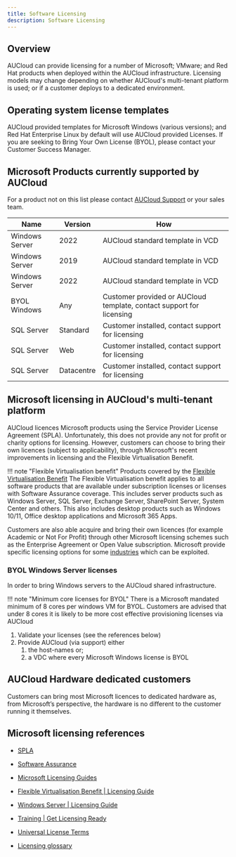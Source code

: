 ```yaml
---
title: Software Licensing
description: Software Licensing
---
```


## Overview

AUCloud can provide licensing for a number of Microsoft; VMware; and Red Hat products when deployed within the AUCloud infrastructure.
Licensing models may change depending on whether AUCloud's multi-tenant platform is used; or if a customer deploys to a dedicated environment.

## Operating system license templates

AUCloud provided templates for Microsoft Windows (various versions); and Red Hat Enterprise Linux by default will use AUCloud provided Licenses.
If you are seeking to Bring Your Own License (BYOL), please contact your Customer Success Manager.

## Microsoft Products currently supported by AUCloud

For a product not on this list please contact [AUCloud Support](../support) or your sales team.

| Name           | Version     | How                                                                  |
| -------------- | ----------- | -------------------------------------------------------------------- |
| Windows Server | 2022        | AUCloud standard template in VCD                                     |
| Windows Server | 2019        | AUCloud standard template in VCD                                     |
| Windows Server | 2022        | AUCloud standard template in VCD                                     |
| BYOL Windows   | Any         | Customer provided or AUCloud template, contact support for licensing |
| SQL Server     | Standard    | Customer installed, contact support for licensing                    |
| SQL Server     | Web         | Customer installed, contact support for licensing                    |
| SQL Server     | Datacentre  | Customer installed, contact support for licensing                    |

## Microsoft licensing in AUCloud's multi-tenant platform

AUCloud licences Microsoft products using the Service Provider License Agreement (SPLA).
Unfortunately, this does not provide any not for profit or charity options for licensing.
However, customers can choose to bring their own licences (subject to applicability), through Microsoft's recent improvements in licensing and the Flexible Virtualisation Benefit.

!!! note "Flexible Virtualisation benefit"
    Products covered by the [Flexible Virtualisation Benefit](https://wwlpdocumentsearch.blob.core.windows.net/prodv2/Licensing_guide_PLT_Flexible_Virtualization_Benefit_Nov2022.pdf?sv=2020-08-04&se=2123-01-09T02:48:55Z&sr=b&sp=r&sig=KRfr9gBN%2BY%2BQzJUA1U92X2WFAzu4aouo%2FZXL4sxKLM0%3D)
    The Flexible Virtualisation benefit applies to all software products that are available under subscription licenses or licenses with Software Assurance coverage.
    This includes server products such as Windows Server, SQL Server, Exchange Server, SharePoint Server, System Center and others.
    This also includes desktop products such as Windows 10/11, Office desktop applications and Microsoft 365 Apps.

Customers are also able acquire and bring their own licences (for example Academic or Not For Profit) through other Microsoft licensing schemes such as the Enterprise Agreement or Open Value subscription.
Microsoft provide specific licensing options for some [industries](https://www.microsoft.com/en-us/licensing/licensing-programs/licensing-for-industries?activetab=licensing-for-industries-pivot:primaryr4) which can be exploited.

### BYOL Windows Server licenses

In order to bring Windows servers to the AUCloud shared infrastructure.

!!! note "Minimum core licenses for BYOL"
    There is a Microsoft mandated minimum of 8 cores per windows VM for BYOL.
    Customers are advised that under 8 cores it is likely to be more cost effective provisioning licenses via AUCloud

1. Validate your licenses (see the references below)
1. Provide AUCloud (via support) either
   1. the host-names or;
   1. a VDC where every Microsoft Windows license is BYOL

## AUCloud Hardware dedicated customers

Customers can bring most Microsoft licences to dedicated hardware as, from Microsoft’s perspective, the hardware is no different to the customer running it themselves.

## Microsoft licensing references

- [SPLA](https://www.microsoft.com/en-us/licensing/licensing-programs/spla-program)

- [Software Assurance](https://www.microsoft.com/en-us/licensing/licensing-programs/software-assurance-license-mobility?rtc=1)

- [Microsoft Licensing Guides](https://www.microsoft.com/licensing/docs/view/Licensing-Guides)

- [Flexible Virtualisation Benefit | Licensing Guide](https://wwlpdocumentsearch.blob.core.windows.net/prodv2/Licensing_guide_PLT_Flexible_Virtualization_Benefit_Nov2022.pdf?sv=2020-08-04&se=2123-01-09T02:48:55Z&sr=b&sp=r&sig=KRfr9gBN%2BY%2BQzJUA1U92X2WFAzu4aouo%2FZXL4sxKLM0%3D)

- [Windows Server | Licensing Guide](https://wwlpdocumentsearch.blob.core.windows.net/prodv2/Licensing_guide_PLT_Windows_Server_2022_Oct2022.pdf?sv=2020-08-04&se=2123-01-09T02:48:55Z&sr=b&sp=r&sig=2rpC9wnS4kzpamtV0cM2r8hDjtC967m8fudcU6ui8fM%3D)

- [Training | Get Licensing Ready](https://getlicensingready.com/)

- [Universal License Terms](https://www.microsoft.com/licensing/terms/product/ForallSoftware)

- [Licensing glossary](https://www.microsoft.com/licensing/terms/product/Glossary/all)